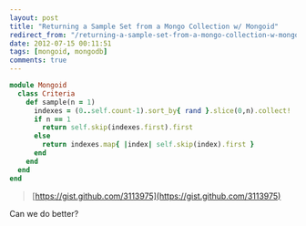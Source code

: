 ```yaml
---
layout: post
title: "Returning a Sample Set from a Mongo Collection w/ Mongoid"
redirect_from: "/returning-a-sample-set-from-a-mongo-collection-w-mongoid/"
date: 2012-07-15 00:11:51
tags: [mongoid, mongodb]
comments: true
---
```


```ruby
module Mongoid
  class Criteria
    def sample(n = 1)
      indexes = (0..self.count-1).sort_by{ rand }.slice(0,n).collect!
      if n == 1
        return self.skip(indexes.first).first
      else
        return indexes.map{ |index| self.skip(index).first }
      end
    end
  end
end
```

> [https://gist.github.com/3113975](https://gist.github.com/3113975)

Can we do better?

